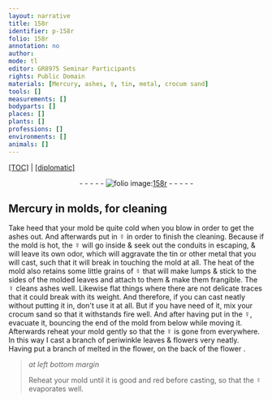 ```yaml
---
layout: narrative
title: 158r
identifier: p-158r
folio: 158r
annotation: no
author:
mode: tl
editor: GR8975 Seminar Participants
rights: Public Domain
materials: [Mercury, ashes, ☿, tin, metal, crocum sand]
tools: []
measurements: []
bodyparts: []
places: []
plants: []
professions: []
environments: []
animals: []
---
```


<p><a href="{{ site.baseurl }}/translation/">[TOC]</a> | <a href="{{ site.baseurl }}/texts/p-158r_tc/" target="_blank">[diplomatic]</a></p><div class="folio" align="center">- - - - - <a href="http://gallica.bnf.fr/ark:/12148/btv1b10500001g/f321.item.zoom" target="_blank"><img src="https://cu-mkp.github.io/2017-workshop-edition/assets/photo-icon.png" alt="folio image: " style="display:inline-block; margin-bottom:-3px;"/>158r</a> - - - - - </div>  
  

## <span class="m">Mercury</span> in molds, for cleaning

 
 Take heed that your mold be quite cold when you blow in order to get the <span class="m">ashes</span> out. And afterwards put in <span class="m">☿</span> in order to finish the cleaning. Because if the mold is hot, the <span class="m">☿</span> will go inside & seek out the conduits in escaping, & will leave its own odor, which will aggravate the <span class="m">tin</span> or other <span class="m">metal</span> that you will cast, such that it will break in touching the mold at all. The heat of the mold also retains some little grains of <span class="m">☿</span> that will make lumps & stick to the sides of the molded leaves and attach to them & make them frangible. The <span class="m">☿</span> cleans ashes well. Likewise flat things where there are not delicate traces that it could break with its weight. And therefore, if you can cast neatly without putting it in, don't use it at all. But if you have need of it, mix your <span class="m">crocum sand</span> so that it withstands fire well. And after having put in the <span class="m">☿</span>, evacuate it, bouncing the end of the mold from below while moving it. Afterwards reheat your mold gently so that the <span class="m">☿</span> is gone from everywhere. In this way I cast a branch of periwinkle leaves & flowers very neatly. Having put a branch of melted  in the flower, on the back of the flower .
 
> *at left bottom margin*
> 
> 
>   Reheat your mold until it is good and red before casting, so that the <span class="m">☿</span> evaporates well.
 
